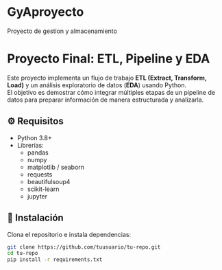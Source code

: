 # GyAproyecto
Proyecto de gestion y almacenamiento

# Proyecto Final: ETL, Pipeline y EDA

Este proyecto implementa un flujo de trabajo **ETL (Extract, Transform, Load)** y un análisis exploratorio de datos (**EDA**) usando Python.  
El objetivo es demostrar cómo integrar múltiples etapas de un pipeline de datos para preparar información de manera estructurada y analizarla.

## ⚙️ Requisitos

- Python 3.8+
- Librerías:
  - pandas
  - numpy
  - matplotlib / seaborn
  - requests
  - beautifulsoup4
  - scikit-learn
  - jupyter

## 🚀 Instalación

Clona el repositorio e instala dependencias:

```bash
git clone https://github.com/tuusuario/tu-repo.git
cd tu-repo
pip install -r requirements.txt
